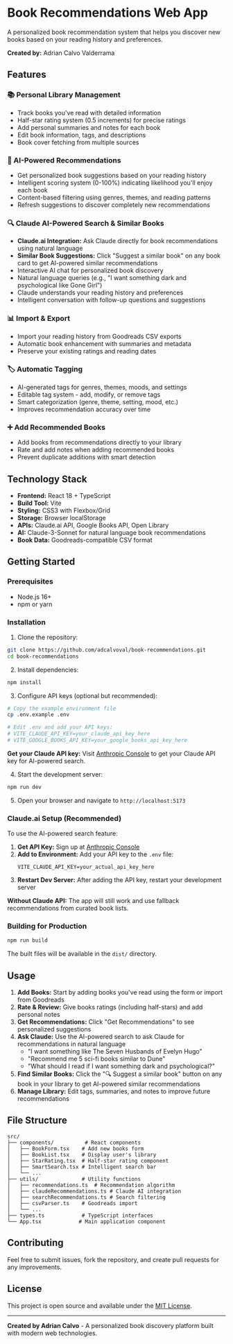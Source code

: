 # Book Recommendations Web App

A personalized book recommendation system that helps you discover new books based on your reading history and preferences.

**Created by:** Adrian Calvo Valderrama

## Features

### 📚 Personal Library Management
- Track books you've read with detailed information
- Half-star rating system (0.5 increments) for precise ratings
- Add personal summaries and notes for each book
- Edit book information, tags, and descriptions
- Book cover fetching from multiple sources

### 🤖 AI-Powered Recommendations
- Get personalized book suggestions based on your reading history
- Intelligent scoring system (0-100%) indicating likelihood you'll enjoy each book
- Content-based filtering using genres, themes, and reading patterns
- Refresh suggestions to discover completely new recommendations

### 🔍 Claude AI-Powered Search & Similar Books
- **Claude.ai Integration:** Ask Claude directly for book recommendations using natural language
- **Similar Book Suggestions:** Click "Suggest a similar book" on any book card to get AI-powered similar recommendations
- Interactive AI chat for personalized book discovery
- Natural language queries (e.g., "I want something dark and psychological like Gone Girl")
- Claude understands your reading history and preferences
- Intelligent conversation with follow-up questions and suggestions

### 📊 Import & Export
- Import your reading history from Goodreads CSV exports
- Automatic book enhancement with summaries and metadata
- Preserve your existing ratings and reading dates

### 🏷️ Automatic Tagging
- AI-generated tags for genres, themes, moods, and settings
- Editable tag system - add, modify, or remove tags
- Smart categorization (genre, theme, setting, mood, etc.)
- Improves recommendation accuracy over time

### ➕ Add Recommended Books
- Add books from recommendations directly to your library
- Rate and add notes when adding recommended books
- Prevent duplicate additions with smart detection

## Technology Stack

- **Frontend:** React 18 + TypeScript
- **Build Tool:** Vite
- **Styling:** CSS3 with Flexbox/Grid
- **Storage:** Browser localStorage
- **APIs:** Claude.ai API, Google Books API, Open Library
- **AI:** Claude-3-Sonnet for natural language book recommendations
- **Book Data:** Goodreads-compatible CSV format

## Getting Started

### Prerequisites
- Node.js 16+ 
- npm or yarn

### Installation

1. Clone the repository:
```bash
git clone https://github.com/adcalvoval/book-recommendations.git
cd book-recommendations
```

2. Install dependencies:
```bash
npm install
```

3. Configure API keys (optional but recommended):
```bash
# Copy the example environment file
cp .env.example .env

# Edit .env and add your API keys:
# VITE_CLAUDE_API_KEY=your_claude_api_key_here
# VITE_GOOGLE_BOOKS_API_KEY=your_google_books_api_key_here
```

**Get your Claude API key:** Visit [Anthropic Console](https://console.anthropic.com/) to get your Claude API key for AI-powered search.

4. Start the development server:
```bash
npm run dev
```

5. Open your browser and navigate to `http://localhost:5173`

### Claude.ai Setup (Recommended)

To use the AI-powered search feature:

1. **Get API Key:** Sign up at [Anthropic Console](https://console.anthropic.com/)
2. **Add to Environment:** Add your API key to the `.env` file:
   ```
   VITE_CLAUDE_API_KEY=your_actual_api_key_here
   ```
3. **Restart Dev Server:** After adding the API key, restart your development server

**Without Claude API:** The app will still work and use fallback recommendations from curated book lists.

### Building for Production

```bash
npm run build
```

The built files will be available in the `dist/` directory.

## Usage

1. **Add Books:** Start by adding books you've read using the form or import from Goodreads
2. **Rate & Review:** Give books ratings (including half-stars) and add personal notes
3. **Get Recommendations:** Click "Get Recommendations" to see personalized suggestions
4. **Ask Claude:** Use the AI-powered search to ask Claude for recommendations in natural language
   - "I want something like The Seven Husbands of Evelyn Hugo"
   - "Recommend me 5 sci-fi books similar to Dune"
   - "What should I read if I want something dark and psychological?"
5. **Find Similar Books:** Click the "🔍 Suggest a similar book" button on any book in your library to get AI-powered similar recommendations
6. **Manage Library:** Edit tags, summaries, and notes to improve future recommendations

## File Structure

```
src/
├── components/          # React components
│   ├── BookForm.tsx    # Add new books form
│   ├── BookList.tsx    # Display user's library
│   ├── StarRating.tsx  # Half-star rating component
│   ├── SmartSearch.tsx # Intelligent search bar
│   └── ...
├── utils/              # Utility functions
│   ├── recommendations.ts  # Recommendation algorithm
│   ├── claudeRecommendations.ts # Claude AI integration
│   ├── searchRecommendations.ts # Search filtering
│   ├── csvParser.ts    # Goodreads import
│   └── ...
├── types.ts            # TypeScript interfaces
└── App.tsx            # Main application component
```

## Contributing

Feel free to submit issues, fork the repository, and create pull requests for any improvements.

## License

This project is open source and available under the [MIT License](LICENSE).

---

**Created by Adrian Calvo** - A personalized book discovery platform built with modern web technologies.
